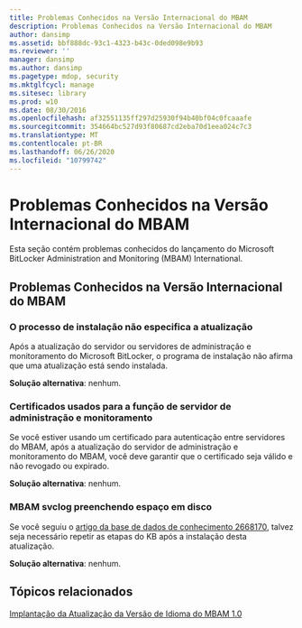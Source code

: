 ```yaml
---
title: Problemas Conhecidos na Versão Internacional do MBAM
description: Problemas Conhecidos na Versão Internacional do MBAM
author: dansimp
ms.assetid: bbf888dc-93c1-4323-b43c-0ded098e9b93
ms.reviewer: ''
manager: dansimp
ms.author: dansimp
ms.pagetype: mdop, security
ms.mktglfcycl: manage
ms.sitesec: library
ms.prod: w10
ms.date: 08/30/2016
ms.openlocfilehash: af32551135ff297d25930f94b40bf04c0fcaaafe
ms.sourcegitcommit: 354664bc527d93f80687cd2eba70d1eea024c7c3
ms.translationtype: MT
ms.contentlocale: pt-BR
ms.lasthandoff: 06/26/2020
ms.locfileid: "10799742"
---
```

# Problemas Conhecidos na Versão Internacional do MBAM

Esta seção contém problemas conhecidos do lançamento do Microsoft BitLocker Administration and Monitoring (MBAM) International.

## Problemas Conhecidos na Versão Internacional do MBAM

### O processo de instalação não especifica a atualização

Após a atualização do servidor ou servidores de administração e monitoramento do Microsoft BitLocker, o programa de instalação não afirma que uma atualização está sendo instalada.

**Solução alternativa**: nenhum.

### Certificados usados para a função de servidor de administração e monitoramento

Se você estiver usando um certificado para autenticação entre servidores do MBAM, após a atualização do servidor de administração e monitoramento do MBAM, você deve garantir que o certificado seja válido e não revogado ou expirado.

**Solução alternativa**: nenhum.

### MBAM svclog preenchendo espaço em disco

Se você seguiu o [artigo da base de dados de conhecimento 2668170](https://go.microsoft.com/fwlink/?LinkID=247277), talvez seja necessário repetir as etapas do KB após a instalação desta atualização.

**Solução alternativa**: nenhum.

## Tópicos relacionados

[Implantação da Atualização da Versão de Idioma do MBAM 1.0](deploying-the-mbam-10-language-release-update.md)

 

 






